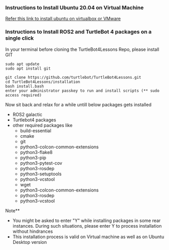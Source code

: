### Instructions to Install Ubuntu 20.04 on Virtual Machine

[Refer this link to install ubuntu on virtualbox or VMware](https://ubuntu.com/tutorials/how-to-run-ubuntu-desktop-on-a-virtual-machine-using-virtualbox#1-overview)

### Instructions to Install ROS2 and TurtleBot 4 packages on a **single click**

In your terminal before cloning the TurtleBot4Lessons Repo, please install GIT
```
sudo apt update
sudo apt install git
```
```
git clone https://github.com/turtlebot/TurtleBot4Lessons.git
cd TurtleBot4Lessons/installation
bash install.bash
enter your administrator passkey to run and install scripts (** sudo access required)
```

Now sit back and relax for a while untill below packages gets installed
- ROS2 galactic
- Turtlebot4 packages 
- other required packages like 
  - build-essential
  - cmake
  - git 
  - python3-colcon-common-extensions
  - python3-flake8
  - python3-pip
  - python3-pytest-cov
  - python3-rosdep
  - python3-setuptools
  - python3-vcstool
  - wget
  - python3-colcon-common-extensions
  - python3-rosdep
  - python3-vcstool

Note** 
- You might be asked to enter "Y" while installing packages in some rear instances. During such situations, please enter Y to process installation without hindrances
- This installation process is valid on Virtual machine as well as on Ubuntu Desktop version
